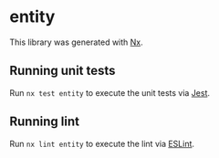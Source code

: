 # entity

This library was generated with [Nx](https://nx.dev).

## Running unit tests

Run `nx test entity` to execute the unit tests via [Jest](https://jestjs.io).

## Running lint

Run `nx lint entity` to execute the lint via [ESLint](https://eslint.org/).
